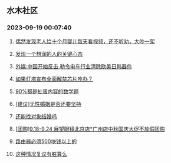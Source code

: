 ## 水木社区 
### 2023-09-19 00:07:40

1. [偶然发现老人给十个月婴儿每天看视频，还不听劝，大吵一架](https://www.mysmth.net/nForum/article/FamilyLife/1766403425)

2. [发现一个想润的人的关键心态](https://www.mysmth.net/nForum/article/WorkLife/3392926)

3. [外媒:中国开始反击,勒令电车行业清除欧美日韩器件](https://www.mysmth.net/nForum/article/METech/458082)

4. [如果灯塔宣布全面解禁芯片咋办？](https://www.mysmth.net/nForum/article/ITExpress/2487559)

5. [90%都是扯蛋内容的数学题](https://www.mysmth.net/nForum/article/ChildEducation/2279491)

6. [[建议]无性婚姻是否还要坚持](https://www.mysmth.net/nForum/article/Divorce/2042262)

7. [还能找对象结婚吗](https://www.mysmth.net/nForum/article/Age/20306643)

8. [[团购]9.18-9.24 展望眼镜北京店*广州店中秋国庆大促不放假团购](https://www.mysmth.net/nForum/article/ADAgent_TG/1309327)

9. [路由器必须500块钱以上的](https://www.mysmth.net/nForum/article/DigiHome/1238098)

10. [这种情况复议有胜算么](https://www.mysmth.net/nForum/article/AutoWorld/1944678780)

